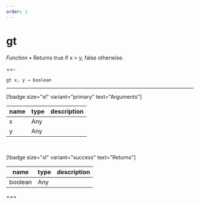 ```yaml
---
order: 1
---
```

# gt

_Function_ &bull; Returns true if x > y, false otherwise.


==- <pre><code>gt x, y &rarr; boolean</code></pre>
<hr>

[!badge size="xl" variant="primary" text="Arguments"]

| name | type | description |
|------|------|-------------|
|x|Any||
|y|Any||

<br>

[!badge size="xl" variant="success" text="Returns"]

| name | type | description |
|------|------|-------------|
|boolean|Any||



===



